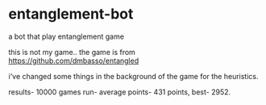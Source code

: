# entanglement-bot
a bot that play entanglement game

this is not my game.. the game is from https://github.com/dmbasso/entangled

i've changed some things in the background of the game for the heuristics.

results- 10000 games run- average points- 431 points, best- 2952.
